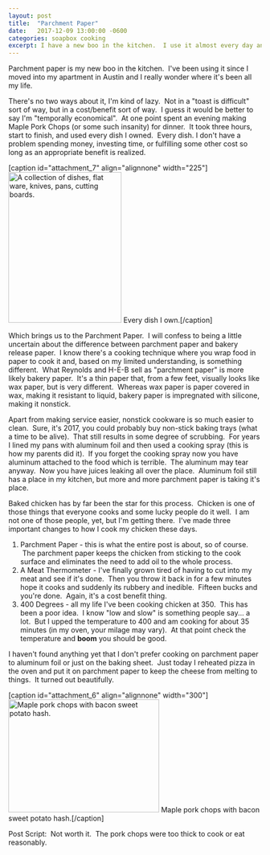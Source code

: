 ```yaml
---
layout: post
title:  "Parchment Paper"
date:   2017-12-09 13:00:00 -0600
categories: soapbox cooking
excerpt: I have a new boo in the kitchen.  I use it almost every day and it's chaning the way I cook.
---
```

Parchment paper is my new boo in the kitchen.  I've been using it since I moved into my apartment in Austin and I really wonder where it's been all my life.

There's no two ways about it, I'm kind of lazy.  Not in a "toast is difficult" sort of way, but in a cost/benefit sort of way.  I guess it would be better to say I'm "temporally economical".  At one point spent an evening making Maple Pork Chops (or some such insanity) for dinner.  It took three hours, start to finish, and used every dish I owned.  Every dish. I don't have a problem spending money, investing time, or fulfilling some other cost so long as an appropriate benefit is realized.

[caption id="attachment_7" align="alignnone" width="225"]<img class="size-medium wp-image-7" src="http://dustin.pfannenstiel.us/wp-content/uploads/2017/12/IMG_1090-2-225x300.jpg" alt="A collection of dishes, flat ware, knives, pans, cutting boards." width="225" height="300" /> Every dish I own.[/caption]

Which brings us to the Parchment Paper.  I will confess to being a little uncertain about the difference between parchment paper and bakery release paper.  I know there's a cooking technique where you wrap food in paper to cook it and, based on my limited understanding, is something different.  What Reynolds and H-E-B sell as "parchment paper" is more likely bakery paper.  It's a thin paper that, from a few feet, visually looks like wax paper, but is very different.  Whereas wax paper is paper covered in wax, making it resistant to liquid, bakery paper is impregnated with silicone, making it nonstick.

Apart from making service easier, nonstick cookware is so much easier to clean.  Sure, it's 2017, you could probably buy non-stick baking trays (what a time to be alive).  That still results in some degree of scrubbing.  For years I lined my pans with aluminum foil and then used a cooking spray (this is how my parents did it).  If you forget the cooking spray now you have aluminum attached to the food which is terrible.  The aluminum may tear anyway.  Now you have juices leaking all over the place.  Aluminum foil still has a place in my kitchen, but more and more parchment paper is taking it's place.

Baked chicken has by far been the star for this process.  Chicken is one of those things that everyone cooks and some lucky people do it well.  I am not one of those people, yet, but I'm getting there.  I've made three important changes to how I cook my chicken these days.
<ol>
 	<li>Parchment Paper - this is what the entire post is about, so of course.  The parchment paper keeps the chicken from sticking to the cook surface and eliminates the need to add oil to the whole process.</li>
 	<li>A Meat Thermometer - I've finally grown tired of having to cut into my meat and see if it's done.  Then you throw it back in for a few minutes hope it cooks and suddenly its rubbery and inedible.  Fifteen bucks and you're done.  Again, it's a cost benefit thing.</li>
 	<li>400 Degrees - all my life I've been cooking chicken at 350.  This has been a poor idea.  I know "low and slow" is something people say... a lot.  But I upped the temperature to 400 and am cooking for about 35 minutes (in my oven, your milage may vary).  At that point check the temperature and <strong>boom</strong> you should be good.</li>
</ol>
I haven't found anything yet that I don't prefer cooking on parchment paper to aluminum foil or just on the baking sheet.  Just today I reheated pizza in the oven and put it on parchment paper to keep the cheese from melting to things.  It turned out beautifully.

[caption id="attachment_6" align="alignnone" width="300"]<img class="size-medium wp-image-6" src="http://dustin.pfannenstiel.us/wp-content/uploads/2017/12/IMG_1088-300x225.jpg" alt="Maple pork chops with bacon sweet potato hash." width="300" height="225" /> Maple pork chops with bacon sweet potato hash.[/caption]

Post Script:  Not worth it.  The pork chops were too thick to cook or eat reasonably.